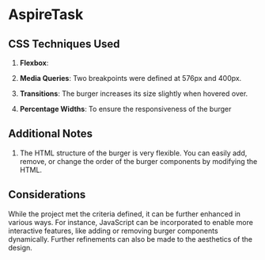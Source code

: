# AspireTask

## CSS Techniques Used 

1. **Flexbox**: 

2. **Media Queries**: Two breakpoints were defined at 576px and 400px.

3. **Transitions**:  The burger increases its size slightly when hovered over.

4. **Percentage Widths**: To ensure the responsiveness of the burger

## Additional Notes

1. The HTML structure of the burger is very flexible. You can easily add, remove, or change the order of the burger components by modifying the HTML. 

## Considerations

While the project met the criteria defined, it can be further enhanced in various ways. For instance, JavaScript can be incorporated to enable more interactive features, 
like adding or removing burger components dynamically. Further refinements can also be made to the aesthetics of the design.
